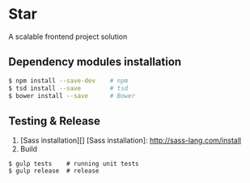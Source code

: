 # Star
A scalable frontend project solution

## Dependency modules installation
```bash
$ npm install --save-dev    # npm
$ tsd install --save        # tsd
$ bower install --save      # Bower
```

## Testing & Release
1. [Sass installation][]
[Sass installation]: http://sass-lang.com/install
2. Build
```
$ gulp tests    # running unit tests
$ gulp release  # release
```

